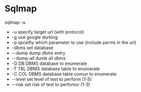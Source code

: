 # Sqlmap

sqlmap -u <url>

* -u <url>	specify target url (with protocol)
* -g		use google dorking
* -p <parm>	spceifiy which parameter to use (include parms in the url)
* -dbms		set database
* --dump	dump dbms entry
* --dump-all dumb all dbms
* -D DB		DBMS database to enumerate
* -T TBL	DBMS database table to enumerate 
* -C COL	DBMS database table comun to enumerate
* --level	set level of test to perform (1-5)
* --risk		set risk of test to perfomor (1-3)

